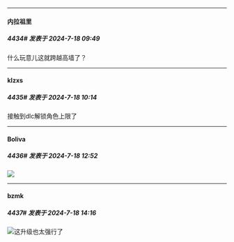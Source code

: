 ﻿
*****

####  内拉祖里  
##### 4434#       发表于 2024-7-18 09:49

什么玩意儿这就跨越高墙了？


*****

####  klzxs  
##### 4435#       发表于 2024-7-18 10:14

接触到dlc解锁角色上限了


*****

####  Boliva  
##### 4436#       发表于 2024-7-18 12:52

<img src="https://static.saraba1st.com/image/smiley/face2017/066.png" referrerpolicy="no-referrer">


*****

####  bzmk  
##### 4437#       发表于 2024-7-18 14:16

<img src="https://static.saraba1st.com/image/smiley/face2017/004.gif" referrerpolicy="no-referrer">这升级也太强行了

